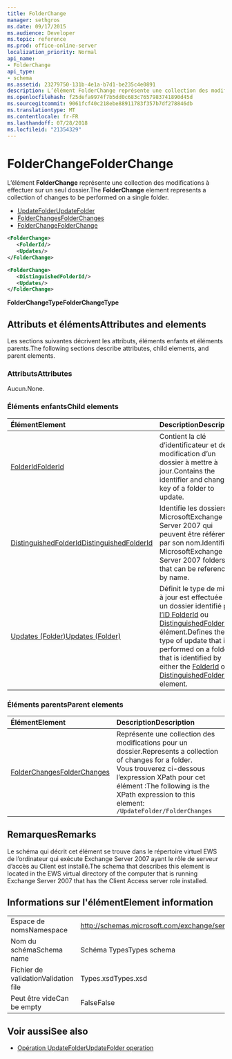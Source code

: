 ```yaml
---
title: FolderChange
manager: sethgros
ms.date: 09/17/2015
ms.audience: Developer
ms.topic: reference
ms.prod: office-online-server
localization_priority: Normal
api_name:
- FolderChange
api_type:
- schema
ms.assetid: 23279750-131b-4e1a-b7d1-be235c4e0891
description: L’élément FolderChange représente une collection des modifications à effectuer sur un seul dossier.
ms.openlocfilehash: f25defa9974f7b5dd0c683c7657983741890d45d
ms.sourcegitcommit: 9061fcf40c218ebe88911783f357b7df278846db
ms.translationtype: MT
ms.contentlocale: fr-FR
ms.lasthandoff: 07/28/2018
ms.locfileid: "21354329"
---
```

# <a name="folderchange"></a><span data-ttu-id="9b315-103">FolderChange</span><span class="sxs-lookup"><span data-stu-id="9b315-103">FolderChange</span></span>

<span data-ttu-id="9b315-104">L’élément **FolderChange** représente une collection des modifications à effectuer sur un seul dossier.</span><span class="sxs-lookup"><span data-stu-id="9b315-104">The **FolderChange** element represents a collection of changes to be performed on a single folder.</span></span> 
  
- [<span data-ttu-id="9b315-105">UpdateFolder</span><span class="sxs-lookup"><span data-stu-id="9b315-105">UpdateFolder</span></span>](updatefolder.md) 
- [<span data-ttu-id="9b315-106">FolderChanges</span><span class="sxs-lookup"><span data-stu-id="9b315-106">FolderChanges</span></span>](folderchanges.md) 
- [<span data-ttu-id="9b315-107">FolderChange</span><span class="sxs-lookup"><span data-stu-id="9b315-107">FolderChange</span></span>](folderchange.md)
  
```xml
<FolderChange>
   <FolderId/>
   <Updates/>
</FolderChange>
```

```xml
<FolderChange>
   <DistinguishedFolderId/>
   <Updates/>
</FolderChange>
```

<span data-ttu-id="9b315-108">**FolderChangeType**</span><span class="sxs-lookup"><span data-stu-id="9b315-108">**FolderChangeType**</span></span>

## <a name="attributes-and-elements"></a><span data-ttu-id="9b315-109">Attributs et éléments</span><span class="sxs-lookup"><span data-stu-id="9b315-109">Attributes and elements</span></span>

<span data-ttu-id="9b315-110">Les sections suivantes décrivent les attributs, éléments enfants et éléments parents.</span><span class="sxs-lookup"><span data-stu-id="9b315-110">The following sections describe attributes, child elements, and parent elements.</span></span>
  
### <a name="attributes"></a><span data-ttu-id="9b315-111">Attributs</span><span class="sxs-lookup"><span data-stu-id="9b315-111">Attributes</span></span>

<span data-ttu-id="9b315-112">Aucun.</span><span class="sxs-lookup"><span data-stu-id="9b315-112">None.</span></span>
  
### <a name="child-elements"></a><span data-ttu-id="9b315-113">Éléments enfants</span><span class="sxs-lookup"><span data-stu-id="9b315-113">Child elements</span></span>

|<span data-ttu-id="9b315-114">**Élément**</span><span class="sxs-lookup"><span data-stu-id="9b315-114">**Element**</span></span>|<span data-ttu-id="9b315-115">**Description**</span><span class="sxs-lookup"><span data-stu-id="9b315-115">**Description**</span></span>|
|:-----|:-----|
|[<span data-ttu-id="9b315-116">FolderId</span><span class="sxs-lookup"><span data-stu-id="9b315-116">FolderId</span></span>](folderid.md) <br/> |<span data-ttu-id="9b315-117">Contient la clé d’identificateur et de modification d’un dossier à mettre à jour.</span><span class="sxs-lookup"><span data-stu-id="9b315-117">Contains the identifier and change key of a folder to update.</span></span>  <br/> |
|[<span data-ttu-id="9b315-118">DistinguishedFolderId</span><span class="sxs-lookup"><span data-stu-id="9b315-118">DistinguishedFolderId</span></span>](distinguishedfolderid.md) <br/> |<span data-ttu-id="9b315-119">Identifie les dossiers MicrosoftExchange Server 2007 qui peuvent être référencés par son nom.</span><span class="sxs-lookup"><span data-stu-id="9b315-119">Identifies MicrosoftExchange Server 2007 folders that can be referenced by name.</span></span>  <br/> |
|[<span data-ttu-id="9b315-120">Updates (Folder)</span><span class="sxs-lookup"><span data-stu-id="9b315-120">Updates (Folder)</span></span>](updates-folder.md) <br/> |<span data-ttu-id="9b315-121">Définit le type de mise à jour est effectuée sur un dossier identifié par [l’ID FolderId](folderid.md) ou [DistinguishedFolderId](distinguishedfolderid.md) élément.</span><span class="sxs-lookup"><span data-stu-id="9b315-121">Defines the type of update that is performed on a folder that is identified by either the [FolderId](folderid.md) or [DistinguishedFolderId](distinguishedfolderid.md) element.</span></span>  <br/> |
   
### <a name="parent-elements"></a><span data-ttu-id="9b315-122">Éléments parents</span><span class="sxs-lookup"><span data-stu-id="9b315-122">Parent elements</span></span>

|<span data-ttu-id="9b315-123">**Élément**</span><span class="sxs-lookup"><span data-stu-id="9b315-123">**Element**</span></span>|<span data-ttu-id="9b315-124">**Description**</span><span class="sxs-lookup"><span data-stu-id="9b315-124">**Description**</span></span>|
|:-----|:-----|
|[<span data-ttu-id="9b315-125">FolderChanges</span><span class="sxs-lookup"><span data-stu-id="9b315-125">FolderChanges</span></span>](folderchanges.md) <br/> |<span data-ttu-id="9b315-126">Représente une collection des modifications pour un dossier.</span><span class="sxs-lookup"><span data-stu-id="9b315-126">Represents a collection of changes for a folder.</span></span>  <br/> <span data-ttu-id="9b315-127">Vous trouverez ci-dessous l’expression XPath pour cet élément :</span><span class="sxs-lookup"><span data-stu-id="9b315-127">The following is the XPath expression to this element:</span></span>  <br/>  `/UpdateFolder/FolderChanges` <br/> |
   
## <a name="remarks"></a><span data-ttu-id="9b315-128">Remarques</span><span class="sxs-lookup"><span data-stu-id="9b315-128">Remarks</span></span>

<span data-ttu-id="9b315-129">Le schéma qui décrit cet élément se trouve dans le répertoire virtuel EWS de l’ordinateur qui exécute Exchange Server 2007 ayant le rôle de serveur d’accès au Client est installé.</span><span class="sxs-lookup"><span data-stu-id="9b315-129">The schema that describes this element is located in the EWS virtual directory of the computer that is running Exchange Server 2007 that has the Client Access server role installed.</span></span>
  
## <a name="element-information"></a><span data-ttu-id="9b315-130">Informations sur l'élément</span><span class="sxs-lookup"><span data-stu-id="9b315-130">Element information</span></span>

|||
|:-----|:-----|
|<span data-ttu-id="9b315-131">Espace de noms</span><span class="sxs-lookup"><span data-stu-id="9b315-131">Namespace</span></span>  <br/> |http://schemas.microsoft.com/exchange/services/2006/types  <br/> |
|<span data-ttu-id="9b315-132">Nom du schéma</span><span class="sxs-lookup"><span data-stu-id="9b315-132">Schema name</span></span>  <br/> |<span data-ttu-id="9b315-133">Schéma Types</span><span class="sxs-lookup"><span data-stu-id="9b315-133">Types schema</span></span>  <br/> |
|<span data-ttu-id="9b315-134">Fichier de validation</span><span class="sxs-lookup"><span data-stu-id="9b315-134">Validation file</span></span>  <br/> |<span data-ttu-id="9b315-135">Types.xsd</span><span class="sxs-lookup"><span data-stu-id="9b315-135">Types.xsd</span></span>  <br/> |
|<span data-ttu-id="9b315-136">Peut être vide</span><span class="sxs-lookup"><span data-stu-id="9b315-136">Can be empty</span></span>  <br/> |<span data-ttu-id="9b315-137">False</span><span class="sxs-lookup"><span data-stu-id="9b315-137">False</span></span>  <br/> |
   
## <a name="see-also"></a><span data-ttu-id="9b315-138">Voir aussi</span><span class="sxs-lookup"><span data-stu-id="9b315-138">See also</span></span>

- [<span data-ttu-id="9b315-139">Opération UpdateFolder</span><span class="sxs-lookup"><span data-stu-id="9b315-139">UpdateFolder operation</span></span>](updatefolder-operation.md)

